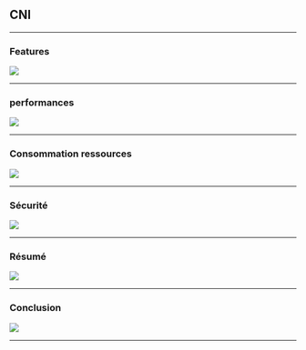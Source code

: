 ## CNI


--------


### Features


<img src="Slides/Img/cni/image1.png" />


--------


### performances


<img src="Slides/Img/cni/performance.png" />


--------


### Consommation ressources


<img src="Slides/Img/cni/resource_consumsion.png" />


--------


### Sécurité


<img src="Slides/Img/cni/security.png" />


--------


### Résumé


<img src="Slides/Img/cni/summary.png" />


--------


### Conclusion


<img src="Slides/Img/cni/conclusion.png" />


--------
